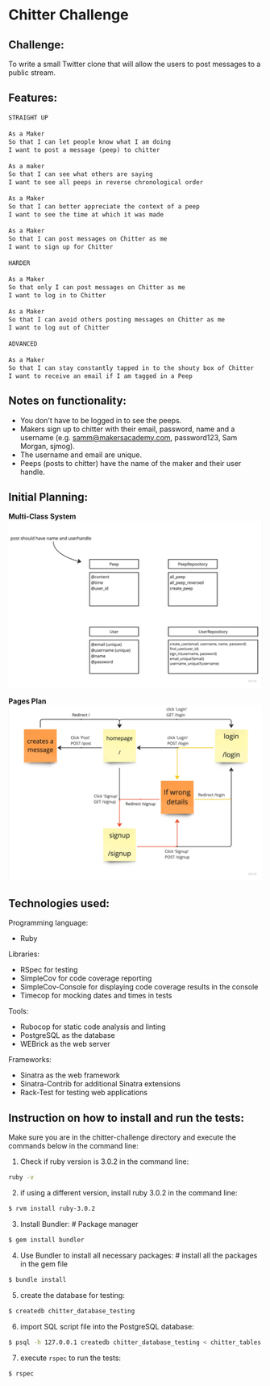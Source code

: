 Chitter Challenge
=================

Challenge:
-------
To write a small Twitter clone that will allow the users to post messages to a public stream.

Features:
-------

```
STRAIGHT UP

As a Maker
So that I can let people know what I am doing  
I want to post a message (peep) to chitter

As a maker
So that I can see what others are saying  
I want to see all peeps in reverse chronological order

As a Maker
So that I can better appreciate the context of a peep
I want to see the time at which it was made

As a Maker
So that I can post messages on Chitter as me
I want to sign up for Chitter

HARDER

As a Maker
So that only I can post messages on Chitter as me
I want to log in to Chitter

As a Maker
So that I can avoid others posting messages on Chitter as me
I want to log out of Chitter

ADVANCED

As a Maker
So that I can stay constantly tapped in to the shouty box of Chitter
I want to receive an email if I am tagged in a Peep
```

Notes on functionality:
------

* You don't have to be logged in to see the peeps.
* Makers sign up to chitter with their email, password, name and a username (e.g. samm@makersacademy.com, password123, Sam Morgan, sjmog).
* The username and email are unique.
* Peeps (posts to chitter) have the name of the maker and their user handle.

Initial Planning:
------
**Multi-Class System**
![class system](docs/chitter_class_system.jpg)


**Pages Plan**
![pages plan](docs/chitter_pages_plan.jpg)

Technologies used:
------
Programming language:
* Ruby

Libraries:
* RSpec for testing
* SimpleCov for code coverage reporting
* SimpleCov-Console for displaying code coverage results in the console
* Timecop for mocking dates and times in tests

Tools:
* Rubocop for static code analysis and linting
* PostgreSQL as the database
* WEBrick as the web server

Frameworks:
* Sinatra as the web framework
* Sinatra-Contrib for additional Sinatra extensions
* Rack-Test for testing web applications

Instruction on how to install and run the tests:
------
Make sure you are in the chitter-challenge directory and execute the commands below in the command line:

1. Check if ruby version is 3.0.2 in the command line:

```bash
ruby -v
```

2. if using a different version, install ruby 3.0.2 in the command line:

```bash
$ rvm install ruby-3.0.2
```

3. Install Bundler:  # Package manager

```bash
$ gem install bundler
```

4. Use Bundler to install all necessary packages: # install all the packages in the gem file

```bash
$ bundle install
```

5. create the database for testing:

```bash
$ createdb chitter_database_testing
```

6. import SQL script file into the PostgreSQL database:

```bash
$ psql -h 127.0.0.1 createdb chitter_database_testing < chitter_tables.sql
```

7. execute `rspec` to run the tests:

```bash
$ rspec
```
